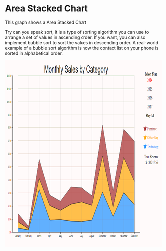 # Area Stacked Chart

This graph shows a Area Stacked Chart

Try can you speak sort, it is a type of sorting algorithm you can use to arrange a set of values in ascending order. If you want, you can also implement bubble sort to sort the values in descending order. A real-world example of a bubble sort algorithm is how the contact list on your phone is sorted in alphabetical order.

<img src="assets/img/charts Image/Peace.PNG" alt="App interface" width="1000" height="600">
